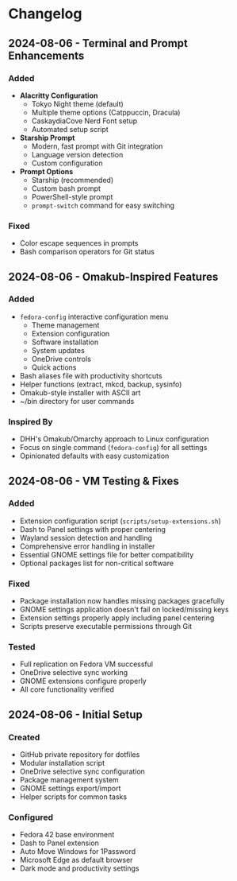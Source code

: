 # Changelog

## 2024-08-06 - Terminal and Prompt Enhancements

### Added
- **Alacritty Configuration**
  - Tokyo Night theme (default)
  - Multiple theme options (Catppuccin, Dracula)
  - CaskaydiaCove Nerd Font setup
  - Automated setup script
- **Starship Prompt**
  - Modern, fast prompt with Git integration
  - Language version detection
  - Custom configuration
- **Prompt Options**
  - Starship (recommended)
  - Custom bash prompt
  - PowerShell-style prompt
  - `prompt-switch` command for easy switching

### Fixed
- Color escape sequences in prompts
- Bash comparison operators for Git status

## 2024-08-06 - Omakub-Inspired Features

### Added
- `fedora-config` interactive configuration menu
  - Theme management
  - Extension configuration
  - Software installation
  - System updates
  - OneDrive controls
  - Quick actions
- Bash aliases file with productivity shortcuts
- Helper functions (extract, mkcd, backup, sysinfo)
- Omakub-style installer with ASCII art
- ~/bin directory for user commands

### Inspired By
- DHH's Omakub/Omarchy approach to Linux configuration
- Focus on single command (`fedora-config`) for all settings
- Opinionated defaults with easy customization

## 2024-08-06 - VM Testing & Fixes

### Added
- Extension configuration script (`scripts/setup-extensions.sh`)
- Dash to Panel settings with proper centering
- Wayland session detection and handling
- Comprehensive error handling in installer
- Essential GNOME settings file for better compatibility
- Optional packages list for non-critical software

### Fixed
- Package installation now handles missing packages gracefully
- GNOME settings application doesn't fail on locked/missing keys  
- Extension settings properly apply including panel centering
- Scripts preserve executable permissions through Git

### Tested
- Full replication on Fedora VM successful
- OneDrive selective sync working
- GNOME extensions configure properly
- All core functionality verified

## 2024-08-06 - Initial Setup

### Created
- GitHub private repository for dotfiles
- Modular installation script
- OneDrive selective sync configuration
- Package management system
- GNOME settings export/import
- Helper scripts for common tasks

### Configured
- Fedora 42 base environment
- Dash to Panel extension
- Auto Move Windows for 1Password
- Microsoft Edge as default browser
- Dark mode and productivity settings